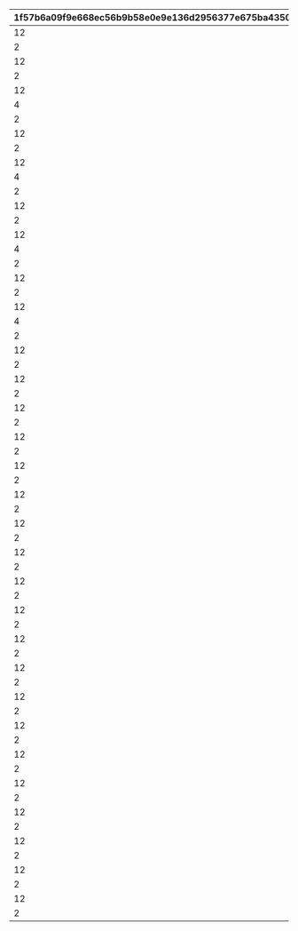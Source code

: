 |1f57b6a09f9e668ec56b9b58e0e9e136d2956377e675ba435010543f69f1d61d|74100ca4a5b8af26ae7bb4e4da95f3bf8d0463a22d402411c8c8f94147121e6c|d68bff9dd7bc567d23a1d934370830c2bdced6276a8aa9e4b56b3a5cab3da484|29d318b6bb67903099798d5dc3383dde3ea5c190effc57ecb454cd1b9b97ea8a|3cee55c9e342f79766efaa4fc3e06a210c823eaf9c829a9f88623ec6d0ac6cbd|
| --- | --- | --- | --- | --- |
|12|94002|100001011|10000101|150000|
|2|22003|100001012|10000101|6|
|12|94002|100001021|10000102|500000|
|2|22003|100001022|10000102|6|
|12|94002|100001031|10000103|500000|
|4|140001|100001032|10000103|3|
|2|25001|100001033|10000103|3|
|12|94002|100001041|10000104|500000|
|2|22003|100001042|10000104|6|
|12|94002|100001051|10000105|500000|
|4|140001|100001052|10000105|4|
|2|25001|100001053|10000105|4|
|12|94002|100001061|10000106|500000|
|2|22003|100001062|10000106|6|
|12|94002|100001071|10000107|500000|
|4|140001|100001072|10000107|4|
|2|25001|100001073|10000107|4|
|12|94002|100001081|10000108|500000|
|2|22003|100001082|10000108|6|
|12|94002|100001091|10000109|500000|
|4|140001|100001092|10000109|4|
|2|25001|100001093|10000109|4|
|12|94002|100505011|10050501|120000|
|2|22003|100505012|10050501|3|
|12|94002|100505021|10050502|120000|
|2|22003|100505022|10050502|4|
|12|94002|100505031|10050503|120000|
|2|22003|100505032|10050503|4|
|12|94002|100505111|10050511|120000|
|2|22003|100505112|10050511|3|
|12|94002|100505121|10050512|160000|
|2|22003|100505122|10050512|4|
|12|94002|100606011|10060601|120000|
|2|22003|100606012|10060601|3|
|12|94002|100606021|10060602|120000|
|2|22003|100606022|10060602|4|
|12|94002|100606031|10060603|120000|
|2|22003|100606032|10060603|4|
|12|94002|100606111|10060611|120000|
|2|22003|100606112|10060611|3|
|12|94002|100606121|10060612|160000|
|2|22003|100606122|10060612|4|
|12|94002|100707011|10070701|120000|
|2|22003|100707012|10070701|3|
|12|94002|100707021|10070702|120000|
|2|22003|100707022|10070702|4|
|12|94002|100707031|10070703|120000|
|2|22003|100707032|10070703|4|
|12|94002|100707111|10070711|120000|
|2|22003|100707112|10070711|3|
|12|94002|100707121|10070712|160000|
|2|22003|100707122|10070712|4|
|12|94002|100808011|10080801|120000|
|2|22003|100808012|10080801|3|
|12|94002|100808021|10080802|120000|
|2|22003|100808022|10080802|4|
|12|94002|100808031|10080803|120000|
|2|22003|100808032|10080803|4|
|12|94002|100808111|10080811|120000|
|2|22003|100808112|10080811|3|
|12|94002|100808121|10080812|160000|
|2|22003|100808122|10080812|4|